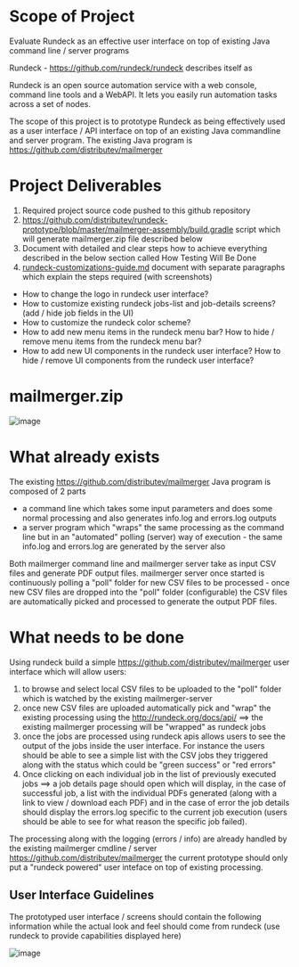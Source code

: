 # Scope of Project
Evaluate Rundeck as an effective user interface on top of existing Java command line / server programs

Rundeck - https://github.com/rundeck/rundeck describes itself as

Rundeck is an open source automation service with a web console, command line tools and a WebAPI. It lets you easily run automation tasks across a set of nodes.

The scope of this project is to prototype Rundeck as being effectively used as a user interface / API interface on top of an existing Java commandline and server program. The existing Java program is https://github.com/distributev/mailmerger

# Project Deliverables

1. Required project source code pushed to this github repository
2. https://github.com/distributev/rundeck-prototype/blob/master/mailmerger-assembly/build.gradle script which will generate mailmerger.zip file described below
3. Document with detailed and clear steps how to achieve everything described in the below section called How Testing Will Be Done
4. [rundeck-customizations-guide.md](rundeck-customizations-guide.md) document with separate paragraphs which explain the steps required (with screenshots)
 * How to change the logo in rundeck user interface?
 * How to customize existing rundeck jobs-list and job-details screens? (add / hide job fields in the UI) 
 * How to customize the rundeck color scheme?
 * How to add new menu items in the rundeck menu bar? How to hide / remove menu items from the rundeck menu bar?
 * How to add new UI components in the rundeck user interface? How to hide / remove UI components from the rundeck user interface?

# mailmerger.zip

![image](https://user-images.githubusercontent.com/19224635/40276491-d26562f0-5c0b-11e8-8dfd-365289e72aba.png)

# What already exists 

The existing https://github.com/distributev/mailmerger Java program is composed of 2 parts

* a command line which takes some input parameters and does some normal processing and also generates info.log and errors.log outputs
* a server program which "wraps" the same processing as the command line but in an "automated" polling (server) way of execution - the same info.log and errors.log are generated by the server also

Both mailmerger command line and mailmerger server take as input CSV files and generate PDF output files. mailmerger server once started is continuously polling a "poll" folder for new CSV files to be processed - once new CSV files are dropped into the "poll" folder (configurable) the CSV files are automatically picked and processed to generate the output PDF files.

# What needs to be done

Using rundeck build a simple https://github.com/distributev/mailmerger user interface which will allow users:

1. to browse and select local CSV files to be uploaded to the "poll" folder which is watched by the existing mailmerger-server
2. once new CSV files are uploaded automatically pick and "wrap" the existing processing using the http://rundeck.org/docs/api/ ==> the existing mailmerger processing will be "wrapped" as rundeck jobs
3. once the jobs are processed using rundeck apis allows users to see the output of the jobs inside the user interface. For instance the users should be able to see a simple list with the CSV jobs they triggered along with the status which could be "green success" or "red errors"
4. Once clicking on each individual job in the list of previously executed jobs ==> a job details page should open which will display, in the case of successful job, a list with the individual PDFs generated (along with a link to view / download each PDF) and in the case of error the job details should display the errors.log specific to the current job execution (users should be able to see for what reason the specific job failed).

The processing along with the logging (errors / info) are already handled by the existing mailmerger cmdline / server https://github.com/distributev/mailmerger the current prototype should only put a "rundeck powered" user inteface on top of existing processing.

## User Interface Guidelines

The prototyped user interface / screens should contain the following information while the actual look and feel should come from rundeck (use rundeck to provide capabilities displayed here)

![image](https://user-images.githubusercontent.com/19224635/40109868-bdd5e3ec-58fe-11e8-9989-44bbfad2d7c3.png)




